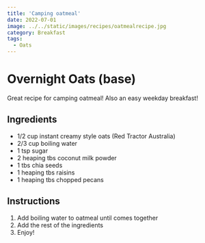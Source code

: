 ```yaml
---
title: 'Camping oatmeal'
date: 2022-07-01
image: ../../static/images/recipes/oatmealrecipe.jpg
category: Breakfast
tags: 
  - Oats
---
```



# Overnight Oats (base)

Great recipe for camping oatmeal! Also an easy weekday breakfast!

## Ingredients

- 1/2 cup instant creamy style oats (Red Tractor Australia)
- 2/3 cup boiling water
- 1 tsp sugar
- 2 heaping tbs coconut milk powder
- 1 tbs chia seeds
- 1 heaping tbs raisins
- 1 heaping tbs chopped pecans



## Instructions

1. Add boiling water to oatmeal until comes together
2. Add the rest of the ingredients
3. Enjoy!

